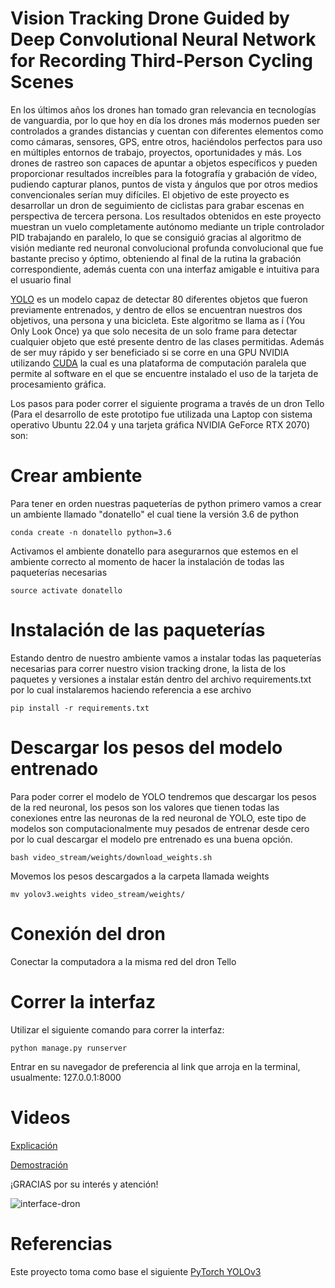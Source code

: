 # Vision Tracking Drone Guided by Deep Convolutional Neural Network for Recording Third-Person Cycling Scenes
En los últimos años los drones han tomado gran relevancia en tecnologías de vanguardia, por lo que hoy en día los drones más modernos pueden ser controlados a grandes distancias y cuentan con diferentes elementos como como cámaras, sensores, GPS, entre otros, haciéndolos perfectos para uso en múltiples entornos de trabajo, proyectos, oportunidades y más. Los drones de rastreo son capaces de apuntar a objetos específicos y pueden proporcionar resultados increíbles para la fotografía y grabación de vídeo, pudiendo capturar planos, puntos de vista y ángulos que por otros medios convencionales serían muy difíciles. El objetivo de este proyecto es desarrollar un dron de seguimiento de ciclistas para grabar escenas en perspectiva de tercera persona. Los resultados obtenidos en este proyecto muestran un vuelo completamente autónomo mediante un triple controlador PID trabajando en paralelo, lo que se consiguió gracias al algoritmo de visión mediante red neuronal convolucional profunda convolucional que fue bastante preciso y óptimo, obteniendo al final de la rutina la grabación correspondiente, además cuenta con una interfaz amigable e intuitiva para el usuario final

[YOLO](https://pjreddie.com/darknet/yolo/) es un modelo capaz de detectar 80 diferentes objetos que fueron previamente entrenados, y dentro de ellos se encuentran nuestros dos objetivos, una persona y una bicicleta. Este algoritmo se llama as ́ı (You Only Look Once) ya que solo necesita de un solo frame para detectar cualquier objeto que esté presente dentro de las clases permitidas. Además de ser muy rápido y ser beneficiado si se corre en una GPU NVIDIA utilizando [CUDA](https://developer.nvidia.com/cuda-toolkit) la cual es una plataforma de computación paralela que permite al software en el que se encuentre instalado el uso de la tarjeta de procesamiento gráfica.

Los pasos para poder correr el siguiente programa a través de un dron Tello (Para el desarrollo de este prototipo fue utilizada una Laptop con sistema operativo Ubuntu 22.04 y una tarjeta gráfica NVIDIA GeForce RTX 2070) son:

# Crear ambiente
Para tener en orden nuestras paqueterías de python primero vamos a crear un ambiente llamado "donatello" el cual tiene la versión 3.6 de python
``` 
conda create -n donatello python=3.6
```

Activamos el ambiente donatello para asegurarnos que estemos en el ambiente correcto al momento de hacer la instalación de todas las paqueterías necesarias
```
source activate donatello
```

# Instalación de las paqueterías
Estando dentro de nuestro ambiente vamos a instalar todas las paqueterías necesarias para correr nuestro vision tracking drone, la lista de los paquetes y versiones a instalar están dentro del archivo requirements.txt por lo cual instalaremos haciendo referencia a ese archivo
```
pip install -r requirements.txt
```

# Descargar los pesos del modelo entrenado 
Para poder correr el modelo de YOLO tendremos que descargar los pesos de la red neuronal, los pesos son los valores que tienen todas las conexiones entre las neuronas de la red neuronal de YOLO, este tipo de modelos son computacionalmente muy pesados de entrenar desde cero por lo cual descargar el modelo pre entrenado es una buena opción.

```
bash video_stream/weights/download_weights.sh
```

Movemos los pesos descargados a la carpeta llamada weights
```
mv yolov3.weights video_stream/weights/
```

# Conexión del dron
Conectar la computadora a la misma red del dron Tello

# Correr la interfaz
Utilizar el siguiente comando para correr la interfaz:
```
python manage.py runserver
```
Entrar en su navegador de preferencia al link que arroja en la terminal, usualmente: 127.0.0.1:8000

# Videos
[Explicación](https://youtu.be/WRJ4od2K-6o)

[Demostración](https://youtu.be/dUZFRqen_c8)


¡GRACIAS por su interés y atención!

![interface-dron](https://user-images.githubusercontent.com/43561384/205850407-3d99bb4c-02f7-4a63-84f5-4e2840622dc4.png)


# Referencias
Este proyecto toma como base el siguiente [PyTorch YOLOv3](https://github.com/eriklindernoren/PyTorch-YOLOv3)

